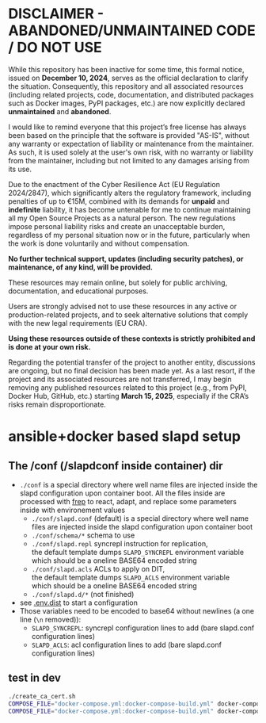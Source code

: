 
DISCLAIMER - ABANDONED/UNMAINTAINED CODE / DO NOT USE
=======================================================
While this repository has been inactive for some time, this formal notice, issued on **December 10, 2024**, serves as the official declaration to clarify the situation. Consequently, this repository and all associated resources (including related projects, code, documentation, and distributed packages such as Docker images, PyPI packages, etc.) are now explicitly declared **unmaintained** and **abandoned**.

I would like to remind everyone that this project’s free license has always been based on the principle that the software is provided "AS-IS", without any warranty or expectation of liability or maintenance from the maintainer.
As such, it is used solely at the user's own risk, with no warranty or liability from the maintainer, including but not limited to any damages arising from its use.

Due to the enactment of the Cyber Resilience Act (EU Regulation 2024/2847), which significantly alters the regulatory framework, including penalties of up to €15M, combined with its demands for **unpaid** and **indefinite** liability, it has become untenable for me to continue maintaining all my Open Source Projects as a natural person.
The new regulations impose personal liability risks and create an unacceptable burden, regardless of my personal situation now or in the future, particularly when the work is done voluntarily and without compensation.

**No further technical support, updates (including security patches), or maintenance, of any kind, will be provided.**

These resources may remain online, but solely for public archiving, documentation, and educational purposes.

Users are strongly advised not to use these resources in any active or production-related projects, and to seek alternative solutions that comply with the new legal requirements (EU CRA).

**Using these resources outside of these contexts is strictly prohibited and is done at your own risk.**

Regarding the potential transfer of the project to another entity, discussions are ongoing, but no final decision has been made yet. As a last resort, if the project and its associated resources are not transferred, I may begin removing any published resources related to this project (e.g., from PyPI, Docker Hub, GitHub, etc.) starting **March 15, 2025**, especially if the CRA’s risks remain disproportionate.


# ansible+docker based slapd setup

## The /conf (/slapdconf inside container) dir
- `./conf` is a special directory where well name files are injected inside the slapd configuration upon container boot. All the files inside are processed with [frep](https://github.com/subchen/frep) to react, adapt, and replace some parameters inside with environement values
    - `./conf/slapd.conf` (default) is a special directory where well name files are injected inside the slapd configuration upon container boot
    - `./conf/schema/*` schema to use
    - `./conf/slapd.repl` syncrepl instruction for replication,<br/>
       the default template dumps `SLAPD_SYNCREPL` environment variable <br/>
       which should be a oneline BASE64 encoded string
    - `./conf/slapd.acls` ACLs to apply on DIT,<br/>
      the default template dumps `SLAPD_ACLS` environment variable<br/>
      which should be a oneline BASE64 encoded string
    - `./conf/slapd.d/*` (not finished)
- see [.env.dist](.env.dist) to start a configuration
- Those variables need to be encoded to base64 without newlines (a one line (`\n` removed)):
  - `SLAPD_SYNCREPL`: syncrepl configuration lines to add (bare slapd.conf configuration lines)
  - `SLAPD_ACLS`: acl configuration lines to add (bare slapd.conf configuration lines)

## test in dev
```bash
./create_ca_cert.sh
COMPOSE_FILE="docker-compose.yml:docker-compose-build.yml" docker-compose build
COMPOSE_FILE="docker-compose.yml:docker-compose-build.yml" docker-compose up
```
